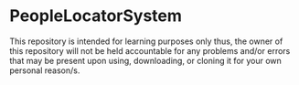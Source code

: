 # PeopleLocatorSystem

This repository is intended for learning purposes only thus, the owner of this repository will not be held accountable for any problems and/or errors that may be present upon using, downloading, or cloning it for your own personal reason/s.
